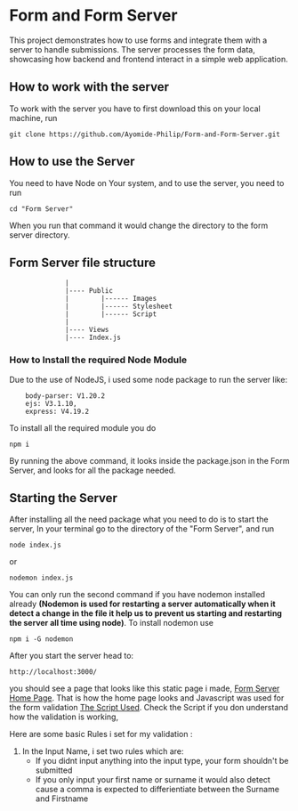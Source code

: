 # Form and Form Server

This project demonstrates how to use forms and integrate them with a server to handle submissions. The server processes the form data, showcasing how backend and frontend interact in a simple web application.

## How to work with the server

To work with the server you have to first download this on your local machine, run 

```
git clone https://github.com/Ayomide-Philip/Form-and-Form-Server.git
```

## How to use the Server
You need to have Node on Your system, and to use the server, you need to run

```
cd "Form Server"
```
When you run that command it would change the directory to the form server directory.

## Form Server file structure

```
              |
              |---- Public 
              |        |------ Images
              |        |------ Stylesheet
              |        |------ Script
              |
              |---- Views
              |---- Index.js
```

### How to Install the required Node Module
Due to the use of NodeJS, i used some node package to run the server like:

```
    body-parser: V1.20.2
    ejs: V3.1.10,
    express: V4.19.2
```

To install all the required module you do 

```
npm i
```
By running the above command, it looks inside the package.json in the Form Server, and looks for all the package needed.

## Starting the Server
After installing all the need  package what you need to do is to start the server, In your terminal go to the directory of the "Form Server", and run 

```
node index.js
```
or 
```
nodemon index.js
```
You can only run the second command if you have nodemon installed already **(Nodemon is used for restarting a server automatically when it detect a change in the file it help us to prevent us starting and restarting the server all time using node)**.
To install nodemon use 
```
npm i -G nodemon
```

After you start the server head to:

```
http://localhost:3000/
```
you should see a page that looks like this static page i made, [Form Server Home Page](https://ayomide-philip.github.io/Form-and-Form-Server/). That is how the home page looks and Javascript was used for the form validation [The Script Used](./script.js). Check the Script if you don understand how the validation is working,

Here are some basic Rules i set for my validation :
1. In the Input Name, i set two rules which are:
    - If you didnt input anything into the input type, your form shouldn't be submitted
   - If you only input your first name or surname it would also detect cause a comma is expected to differientiate between the Surname and Firstname
   
